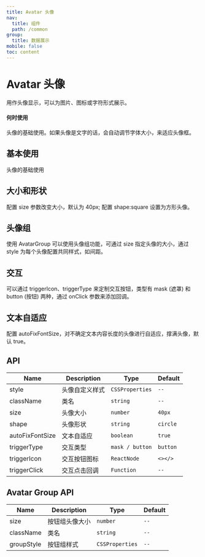 ```yaml
---
title: Avatar 头像
nav:
  title: 组件
  path: /common
group:
  title: 数据展示
mobile: false
toc: content
---
```


# Avatar 头像

用作头像显示，可以为图片、图标或字符形式展示。

#### 何时使用

头像的基础使用。如果头像是文字的话，会自动调节字体大小，来适应头像框。

## 基本使用

头像的基础使用

<code src="./demos/index1.tsx"></code>

## 大小和形状

配置 size 参数改变大小，默认为 40px; 配置 shape:square 设置为方形头像。

<code src="./demos/index2.tsx"></code>

## 头像组

使用 AvatarGroup 可以使用头像组功能，可通过 size 指定头像的大小，通过 style 为每个头像配置共同样式，如间距。

<code src="./demos/index3.tsx"></code>

## 交互

可以通过 triggerIcon、triggerType 来定制交互按钮，类型有 mask (遮罩) 和 button (按钮) 两种，通过 onClick 参数来添加回调。

<code src="./demos/index4.tsx"></code>

## 文本自适应

配置 autoFixFontSize，对不确定文本内容长度的头像进行自适应，撑满头像，默认 true。

<code src="./demos/index5.tsx"></code>

## API

| Name            | Description    | Type            | Default  |
| --------------- | -------------- | --------------- | -------- |
| style           | 头像自定义样式 | `CSSProperties` | `--`     |
| className       | 类名           | `string`        | `--`     |
| size            | 头像大小       | `number`        | `40px`   |
| shape           | 头像形状       | `string`        | `circle` |
| autoFixFontSize | 文本自适应     | `boolean`       | `true`   |
| triggerType     | 交互类型       | `mask / button` | `button` |
| triggerIcon     | 交互按钮图标   | `ReactNode`     | `<></>`  |
| triggerClick    | 交互点击回调   | `Function`      | `--`     |

## Avatar Group API

| Name       | Description    | Type            | Default |
| ---------- | -------------- | --------------- | ------- |
| size       | 按钮组头像大小 | `number`        | `--`    |
| className  | 类名           | `string`        | `--`    |
| groupStyle | 按钮组样式     | `CSSProperties` | `--`    |
